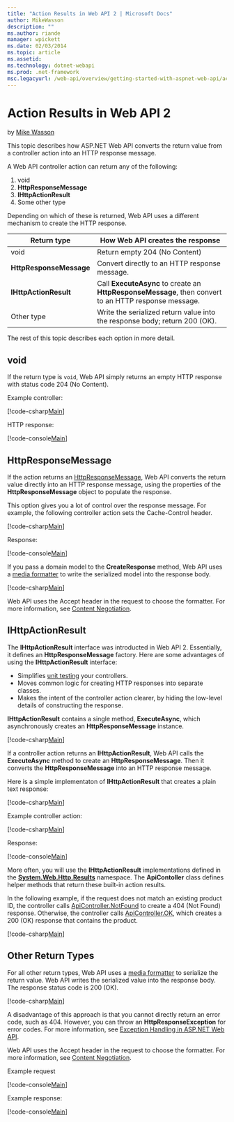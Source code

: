 ```yaml
---
title: "Action Results in Web API 2 | Microsoft Docs"
author: MikeWasson
description: ""
ms.author: riande
manager: wpickett
ms.date: 02/03/2014
ms.topic: article
ms.assetid: 
ms.technology: dotnet-webapi
ms.prod: .net-framework
msc.legacyurl: /web-api/overview/getting-started-with-aspnet-web-api/action-results
---
```

Action Results in Web API 2
====================
by [Mike Wasson](https://github.com/MikeWasson)

This topic describes how ASP.NET Web API converts the return value from a controller action into an HTTP response message.

A Web API controller action can return any of the following:

1. void
2. **HttpResponseMessage**
3. **IHttpActionResult**
4. Some other type

Depending on which of these is returned, Web API uses a different mechanism to create the HTTP response.

| Return type | How Web API creates the response |
| --- | --- |
| void | Return empty 204 (No Content) |
| **HttpResponseMessage** | Convert directly to an HTTP response message. |
| **IHttpActionResult** | Call **ExecuteAsync** to create an **HttpResponseMessage**, then convert to an HTTP response message. |
| Other type | Write the serialized return value into the response body; return 200 (OK). |

The rest of this topic describes each option in more detail.

## void

If the return type is `void`, Web API simply returns an empty HTTP response with status code 204 (No Content).

Example controller:

[!code-csharp[Main](action-results/samples/sample1.cs)]

HTTP response:

[!code-console[Main](action-results/samples/sample2.cmd)]

## HttpResponseMessage

If the action returns an [HttpResponseMessage](https://msdn.microsoft.com/en-us/library/system.net.http.httpresponsemessage.aspx), Web API converts the return value directly into an HTTP response message, using the properties of the **HttpResponseMessage** object to populate the response.

This option gives you a lot of control over the response message. For example, the following controller action sets the Cache-Control header.

[!code-csharp[Main](action-results/samples/sample3.cs)]

Response:

[!code-console[Main](action-results/samples/sample4.cmd?highlight=2)]

If you pass a domain model to the **CreateResponse** method, Web API uses a [media formatter](../formats-and-model-binding/media-formatters.md) to write the serialized model into the response body.

[!code-csharp[Main](action-results/samples/sample5.cs)]

Web API uses the Accept header in the request to choose the formatter. For more information, see [Content Negotiation](../formats-and-model-binding/content-negotiation.md).

## IHttpActionResult

The **IHttpActionResult** interface was introducted in Web API 2. Essentially, it defines an **HttpResponseMessage** factory. Here are some advantages of using the **IHttpActionResult** interface:

- Simplifies [unit testing](../testing-and-debugging/unit-testing-controllers-in-web-api.md) your controllers.
- Moves common logic for creating HTTP responses into separate classes.
- Makes the intent of the controller action clearer, by hiding the low-level details of constructing the response.

**IHttpActionResult** contains a single method, **ExecuteAsync**, which asynchronously creates an **HttpResponseMessage** instance.

[!code-csharp[Main](action-results/samples/sample6.cs)]

If a controller action returns an **IHttpActionResult**, Web API calls the **ExecuteAsync** method to create an **HttpResponseMessage**. Then it converts the **HttpResponseMessage** into an HTTP response message.

Here is a simple implementaton of **IHttpActionResult** that creates a plain text response:

[!code-csharp[Main](action-results/samples/sample7.cs)]

Example controller action:

[!code-csharp[Main](action-results/samples/sample8.cs)]

Response:

[!code-console[Main](action-results/samples/sample9.cmd)]

More often, you will use the **IHttpActionResult** implementations defined in the **[System.Web.Http.Results](https://msdn.microsoft.com/en-us/library/system.web.http.results.aspx)** namespace. The **ApiContoller** class defines helper methods that return these built-in action results.

In the following example, if the request does not match an existing product ID, the controller calls [ApiController.NotFound](https://msdn.microsoft.com/en-us/library/system.web.http.apicontroller.notfound.aspx) to create a 404 (Not Found) response. Otherwise, the controller calls [ApiController.OK](https://msdn.microsoft.com/en-us/library/dn314591.aspx), which creates a 200 (OK) response that contains the product.

[!code-csharp[Main](action-results/samples/sample10.cs)]

## Other Return Types

For all other return types, Web API uses a [media formatter](../formats-and-model-binding/media-formatters.md) to serialize the return value. Web API writes the serialized value into the response body. The response status code is 200 (OK).

[!code-csharp[Main](action-results/samples/sample11.cs)]

A disadvantage of this approach is that you cannot directly return an error code, such as 404. However, you can throw an **HttpResponseException** for error codes. For more information, see [Exception Handling in ASP.NET Web API](../error-handling/exception-handling.md).

Web API uses the Accept header in the request to choose the formatter. For more information, see [Content Negotiation](../formats-and-model-binding/content-negotiation.md).

Example request

[!code-console[Main](action-results/samples/sample12.cmd)]

Example response:

[!code-console[Main](action-results/samples/sample13.cmd)]